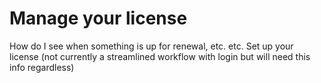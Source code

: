 # Manage your license

How do I see when something is up for renewal, etc. etc.
Set up your license
(not currently a streamlined workflow with login but will need this info regardless)
